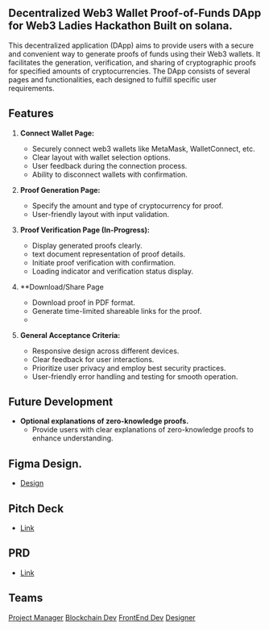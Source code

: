 ## Decentralized Web3 Wallet Proof-of-Funds DApp for Web3 Ladies Hackathon Built on solana.

This decentralized application (DApp) aims to provide users with a secure and convenient way to generate proofs of funds using their Web3 wallets. It facilitates the generation, verification, and sharing of cryptographic proofs for specified amounts of cryptocurrencies. The DApp consists of several pages and functionalities, each designed to fulfill specific user requirements.

## Features

1. **Connect Wallet Page:**
   - Securely connect web3 wallets like MetaMask, WalletConnect, etc.
   - Clear layout with wallet selection options.
   - User feedback during the connection process.
   - Ability to disconnect wallets with confirmation.

2. **Proof Generation Page:**
   - Specify the amount and type of cryptocurrency for proof.
   - User-friendly layout with input validation.

 
3. **Proof Verification Page (In-Progress):**
   - Display generated proofs clearly.
   - text document representation of proof details.
   - Initiate proof verification with confirmation.
   - Loading indicator and verification status display.

4. **Download/Share Page
   - Download proof in PDF format.
   - Generate time-limited shareable links for the proof.
   - 
6. **General Acceptance Criteria:**
   - Responsive design across different devices.
   - Clear feedback for user interactions.
   - Prioritize user privacy and employ best security practices.
   - User-friendly error handling and testing for smooth operation.
  
## Future Development

- **Optional explanations of zero-knowledge proofs.**
  - Provide users with clear explanations of zero-knowledge proofs to enhance understanding.

## Figma Design.
- [Design](https://www.figma.com/file/QukJuZY1BqebpSDwFxfftz/BUILDATHON-TRACE?type=design&node-id=6-3&mode=design)

## Pitch Deck
- [Link](https://pitch.com/v/trace-pof-dapp-bievbm)

## PRD 
- [Link](https://docs.google.com/document/d/10yp5T_0oX2LZspts0xA_54w-8S_HWcy9PQLgUaDZWmg/edit?usp=sharing)

 ## Teams
 [Project Manager]()
 [Blockchain Dev](https://x.com/koxy_dev)
 [FrontEnd Dev](https://twitter.com/officialbettin2)
 [Designer](https://twitter.com/trillizion)
 
